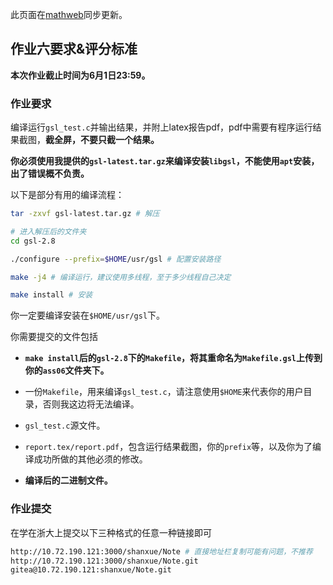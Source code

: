 此页面在[mathweb](https://zju_math.pages.zjusct.io/mathweb/applied/MathSoft/#_6)同步更新。

## 作业六要求&评分标准

**本次作业截止时间为6月1日23:59。**

### 作业要求

编译运行`gsl_test.c`并输出结果，并附上latex报告pdf，pdf中需要有程序运行结果截图，**截全屏，不要只截一个结果。**

**你必须使用我提供的`gsl-latest.tar.gz`来编译安装`libgsl`，不能使用`apt`安装，出了错误概不负责。**

以下是部分有用的编译流程：
```bash
tar -zxvf gsl-latest.tar.gz # 解压

# 进入解压后的文件夹
cd gsl-2.8

./configure --prefix=$HOME/usr/gsl # 配置安装路径

make -j4 # 编译运行，建议使用多线程，至于多少线程自己决定

make install # 安装
```

你一定要编译安装在`$HOME/usr/gsl`下。

你需要提交的文件包括

- **`make install`后的`gsl-2.8`下的`Makefile`，将其重命名为`Makefile.gsl`上传到你的`ass06`文件夹下。**

- 一份`Makefile`，用来编译`gsl_test.c`，请注意使用`$HOME`来代表你的用户目录，否则我这边将无法编译。

- `gsl_test.c`源文件。

- `report.tex/report.pdf`，包含运行结果截图，你的`prefix`等，以及你为了编译成功所做的其他必须的修改。

- **编译后的二进制文件。**


### 作业提交

在学在浙大上提交以下三种格式的任意一种链接即可
```bash
http://10.72.190.121:3000/shanxue/Note # 直接地址栏复制可能有问题，不推荐
http://10.72.190.121:3000/shanxue/Note.git
gitea@10.72.190.121:shanxue/Note.git
```
